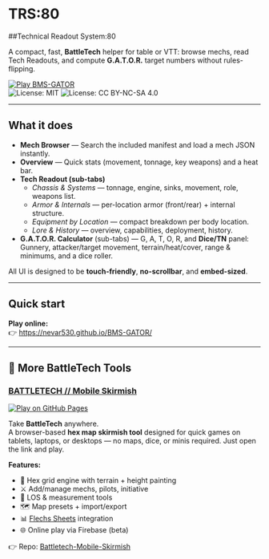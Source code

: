 # TRS:80
##Technical Readout System:80

A compact, fast, **BattleTech** helper for table or VTT: browse mechs, read Tech Readouts, and compute **G.A.T.O.R.** target numbers without rules-flipping.

[![Play BMS-GATOR](https://img.shields.io/badge/%E2%96%B6%EF%B8%8F%20Play%20BMS--GATOR-0b63f6?style=for-the-badge)](https://nevar530.github.io/BMS-GATOR/)
<br>
![License: MIT](https://img.shields.io/badge/Code-MIT-brightgreen)
![License: CC BY-NC-SA 4.0](https://img.shields.io/badge/Data-CC%20BY--NC--SA%204.0-orange)

---

## What it does

- **Mech Browser** — Search the included manifest and load a mech JSON instantly.
- **Overview** — Quick stats (movement, tonnage, key weapons) and a heat bar.
- **Tech Readout (sub-tabs)**  
  - *Chassis & Systems* — tonnage, engine, sinks, movement, role, weapons list.  
  - *Armor & Internals* — per-location armor (front/rear) + internal structure.  
  - *Equipment by Location* — compact breakdown per body location.  
  - *Lore & History* — overview, capabilities, deployment, history.
- **G.A.T.O.R. Calculator** (sub-tabs) — G, A, T, O, R, and **Dice/TN** panel:
  Gunnery, attacker/target movement, terrain/heat/cover, range & minimums, and a dice roller.

All UI is designed to be **touch-friendly**, **no-scrollbar**, and **embed-sized**.

---

## Quick start

**Play online:**  
👉 https://nevar530.github.io/BMS-GATOR/

---

## 🔗 More BattleTech Tools

### [BATTLETECH // Mobile Skirmish](https://nevar530.github.io/Battletech-Mobile-Skirmish/)
[![Play on GitHub Pages](https://img.shields.io/badge/Play%20Now-GitHub%20Pages-brightgreen?style=for-the-badge)](https://nevar530.github.io/Battletech-Mobile-Skirmish/)

Take **BattleTech** anywhere.  
A browser-based **hex map skirmish tool** designed for quick games on tablets, laptops, or desktops — no maps, dice, or minis required. Just open the link and play.

**Features:**
- 🎲 Hex grid engine with terrain + height painting
- ⚔️ Add/manage mechs, pilots, initiative
- 🔭 LOS & measurement tools
- 🗺 Map presets + import/export
- 📊 [Flechs Sheets](https://sheets.flechs.net) integration
- 🌐 Online play via Firebase (beta)

👉 Repo: [Battletech-Mobile-Skirmish](https://github.com/nevar530/Battletech-Mobile-Skirmish)